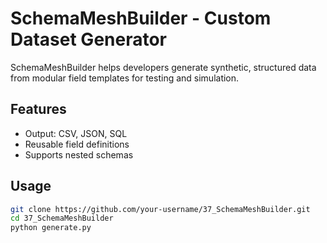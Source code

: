 # SchemaMeshBuilder - Custom Dataset Generator

SchemaMeshBuilder helps developers generate synthetic, structured data from modular field templates for testing and simulation.

## Features
- Output: CSV, JSON, SQL  
- Reusable field definitions  
- Supports nested schemas  

## Usage
```bash
git clone https://github.com/your-username/37_SchemaMeshBuilder.git
cd 37_SchemaMeshBuilder
python generate.py

